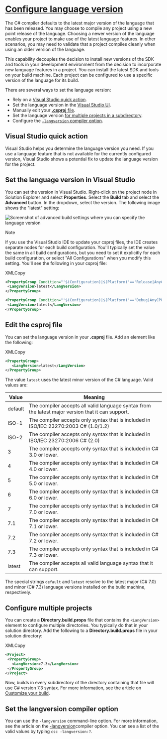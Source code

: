 # [Configure language version](https://docs.microsoft.com/en-us/dotnet/csharp/language-reference/configure-language-version)

The C# compiler defaults to the latest major version of the language that has been released. You may choose to compile any project using a new point release of the language. Choosing a newer version of the language enables your project to make use of the latest language features. In other scenarios, you may need to validate that a project compiles cleanly when using an older version of the language.

This capability decouples the decision to install new versions of the SDK and tools in your development environment from the decision to incorporate new language features in a project. You can install the latest SDK and tools on your build machine. Each project can be configured to use a specific version of the language for its build.

There are several ways to set the language version:

- Rely on a [Visual Studio quick action](https://docs.microsoft.com/en-us/dotnet/csharp/language-reference/configure-language-version#visual-studio-quick-action).
- Set the language version in the [Visual Studio UI](https://docs.microsoft.com/en-us/dotnet/csharp/language-reference/configure-language-version#set-the-language-version-in-visual-studio).
- Manually edit your [**.csproj** file](https://docs.microsoft.com/en-us/dotnet/csharp/language-reference/configure-language-version#edit-the-csproj-file).
- Set the language version [for multiple projects in a subdirectory](https://docs.microsoft.com/en-us/dotnet/csharp/language-reference/configure-language-version#configure-multiple-projects).
- Configure the [`-langversion` compiler option](https://docs.microsoft.com/en-us/dotnet/csharp/language-reference/configure-language-version#set-the-langversion-compiler-option).

## Visual Studio quick action

Visual Studio helps you determine the language version you need. If you use a language feature that is not available for the currently configured version, Visual Studio shows a potential fix to update the language version for the project.

## Set the language version in Visual Studio

You can set the version in Visual Studio. Right-click on the project node in Solution Explorer and select **Properties**. Select the **Build** tab and select the **Advanced** button. In the dropdown, select the version. The following image shows the "latest" setting:

![Screenshot of advanced build settings where you can specify the language version](https://docs.microsoft.com/en-us/dotnet/csharp/language-reference/media/configure-language-version/advanced-build-settings.png)

 Note

If you use the Visual Studio IDE to update your csproj files, the IDE creates separate nodes for each build configuration. You'll typically set the value the same in all build configurations, but you need to set it explicitly for each build configuration, or select "All Configurations" when you modify this setting. You'll see the following in your csproj file:

XMLCopy

```xml
<PropertyGroup Condition="'$(Configuration)|$(Platform)'=='Release|AnyCPU'">
 <LangVersion>latest</LangVersion>
</PropertyGroup>

<PropertyGroup Condition="'$(Configuration)|$(Platform)'=='Debug|AnyCPU'">
 <LangVersion>latest</LangVersion>
</PropertyGroup>
```

## Edit the csproj file

You can set the language version in your **.csproj** file. Add an element like the following:

XMLCopy

```xml
<PropertyGroup>
   <LangVersion>latest</LangVersion>
</PropertyGroup>
```

The value `latest` uses the latest minor version of the C# language. Valid values are:

| Value   | Meaning                                                      |
| ------- | ------------------------------------------------------------ |
| default | The compiler accepts all valid language syntax from the latest major version that it can support. |
| ISO-1   | The compiler accepts only syntax that is included in ISO/IEC 23270:2003 C# (1.0/1.2) |
| ISO-2   | The compiler accepts only syntax that is included in ISO/IEC 23270:2006 C# (2.0) |
| 3       | The compiler accepts only syntax that is included in C# 3.0 or lower. |
| 4       | The compiler accepts only syntax that is included in C# 4.0 or lower. |
| 5       | The compiler accepts only syntax that is included in C# 5.0 or lower. |
| 6       | The compiler accepts only syntax that is included in C# 6.0 or lower. |
| 7       | The compiler accepts only syntax that is included in C# 7.0 or lower. |
| 7.1     | The compiler accepts only syntax that is included in C# 7.1 or lower. |
| 7.2     | The compiler accepts only syntax that is included in C# 7.2 or lower. |
| 7.3     | The compiler accepts only syntax that is included in C# 7.3 or lower. |
| latest  | The compiler accepts all valid language syntax that it can support. |

The special strings `default` and `latest` resolve to the latest major (C# 7.0) and minor (C# 7.3) language versions installed on the build machine, respectively.

## Configure multiple projects

You can create a **Directory.build.props** file that contains the `<LangVersion>` element to configure multiple directories. You typically do that in your solution directory. Add the following to a **Directory.build.props** file in your solution directory:

XMLCopy

```xml
<Project>
 <PropertyGroup>
   <LangVersion>7.3</LangVersion>
 </PropertyGroup>
</Project>
```

Now, builds in every subdirectory of the directory containing that file will use C# version 7.3 syntax. For more information, see the article on [Customize your build](https://docs.microsoft.com/en-us/visualstudio/msbuild/customize-your-build).

## Set the langversion compiler option

You can use the `-langversion` command-line option. For more information, see the article on the [-langversion](https://docs.microsoft.com/en-us/dotnet/csharp/language-reference/compiler-options/langversion-compiler-option)compiler option. You can see a list of the valid values by typing `csc -langversion:?`.